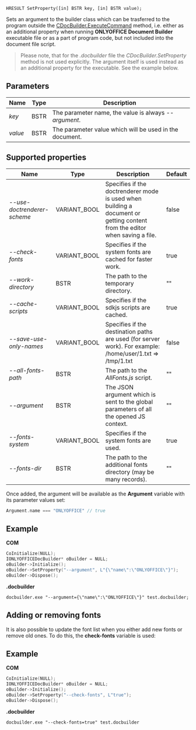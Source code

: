 `HRESULT SetProperty([in] BSTR key, [in] BSTR value);`

Sets an argument to the builder class which can be trasferred to the program outside the [CDocBuilder.ExecuteCommand](../ExecuteCommand/index.md) method, i.e. either as an additional property when running **ONLYOFFICE Document Builder** executable file or as a part of program code, but not included into the document file script.

> Please note, that for the *.docbuilder* file the *CDocBuilder.SetProperty* method is not used explicitly. The argument itself is used instead as an additional property for the executable. See the example below.

## Parameters

| Name    | Type | Description                                             |
| ------- | ---- | ------------------------------------------------------- |
| *key*   | BSTR | The parameter name, the value is always *--argument*.   |
| *value* | BSTR | The parameter value which will be used in the document. |

## Supported properties

| Name                        | Type          | Description                                                                                                                | Default |
| --------------------------- | ------------- | -------------------------------------------------------------------------------------------------------------------------- | ------- |
| *--use-doctrenderer-scheme* | VARIANT\_BOOL | Specifies if the doctrenderer mode is used when building a document or getting content from the editor when saving a file. | false   |
| *--check-fonts*             | VARIANT\_BOOL | Specifies if the system fonts are cached for faster work.                                                                  | true    |
| *--work-directory*          | BSTR          | The path to the temporary directory.                                                                                       | ""      |
| *--cache-scripts*           | VARIANT\_BOOL | Specifies if the sdkjs scripts are cached.                                                                                 | true    |
| *--save-use-only-names*     | VARIANT\_BOOL | Specifies if the destination paths are used (for server work). For example: /home/user/1.txt => /tmp/1.txt                 | false   |
| *--all-fonts-path*          | BSTR          | The path to the *AllFonts.js* script.                                                                                      | ""      |
| *--argument*                | BSTR          | The JSON argument which is sent to the global parameters of all the opened JS context.                                     | ""      |
| *--fonts-system*            | VARIANT\_BOOL | Specifies if the system fonts are used.                                                                                    | true    |
| *--fonts-dir*               | BSTR          | The path to the additional fonts directory (may be many records).                                                          | ""      |

Once added, the argument will be available as the **Argument** variable with its parameter values set:

``` cpp
Argument.name === "ONLYOFFICE" // true
```

## Example

**COM**

```cpp
CoInitialize(NULL);
IONLYOFFICEDocBuilder* oBuilder = NULL;
oBuilder->Initialize();
oBuilder->SetProperty("--argument", L"{\"name\":\"ONLYOFFICE\"}");
oBuilder->Dispose();
```

**.docbuilder**

```shell
docbuilder.exe "--argument={\"name\":\"ONLYOFFICE\"}" test.docbuilder;
```

## Adding or removing fonts

It is also possible to update the font list when you either add new fonts or remove old ones. To do this, the **check-fonts** variable is used:

## Example

**COM**

```cpp
CoInitialize(NULL);
IONLYOFFICEDocBuilder* oBuilder = NULL;
oBuilder->Initialize();
oBuilder->SetProperty("--check-fonts", L"true");
oBuilder->Dispose();
```

**.docbuilder**

```shell
docbuilder.exe "--check-fonts=true" test.docbuilder
```
